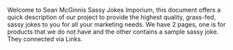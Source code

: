 Welcome to Sean McGinnis Sassy Jokes Imporium, this document offers a quick description of our project to provide the highest quality, grass-fed, sassy jokes to you for all your marketing needs.  We have 2 pages, one is for products that we do not have and the other contains a sample sassy joke.  They connected via Links.